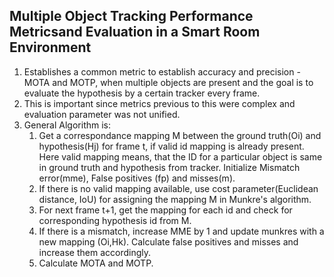 ## Multiple Object Tracking Performance Metricsand Evaluation in a Smart Room Environment

1. Establishes a common metric to establish accuracy and precision - MOTA and MOTP, when multiple objects are present and the goal is to evaluate the hypothesis by a certain tracker every frame. 
2. This is important since metrics previous to this were complex and evaluation parameter was not unified.
3. General Algorithm is:
    1. Get a correspondance mapping M between the ground truth(Oi) and hypothesis(Hj) for frame t, if valid id mapping is already present. Here valid mapping means, that the ID for a particular object is same in ground truth and hypothesis from tracker. Initialize Mismatch error(mme), False positives (fp) and misses(m).
    2. If there is no valid mapping available, use cost parameter(Euclidean distance, IoU) for assigning the mapping M in Munkre's algorithm.
    3. For next frame t+1, get the mapping for each id and check for corresponding hypothesis id from M.
    4. If there is a mismatch, increase MME by 1 and update munkres with a new mapping (Oi,Hk). Calculate false positives and misses and increase them accordingly.
    5. Calculate MOTA and MOTP.
